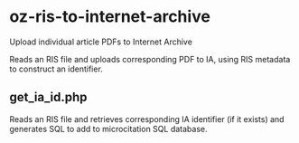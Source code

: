 # oz-ris-to-internet-archive

Upload individual article PDFs to Internet Archive

Reads an RIS file and uploads corresponding PDF to IA, using RIS metadata to construct an identifier.

## get_ia_id.php

Reads an RIS file and retrieves corresponding IA identifier (if it exists) and generates SQL to add to microcitation SQL database.


